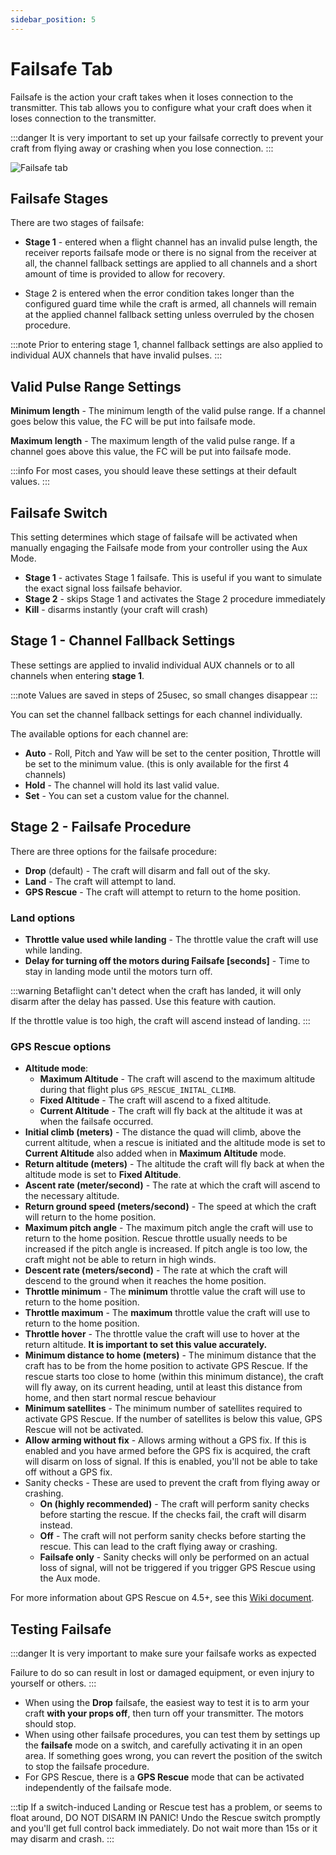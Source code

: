 ```yaml
---
sidebar_position: 5
---
```


# Failsafe Tab

Failsafe is the action your craft takes when it loses connection to the transmitter.
This tab allows you to configure what your craft does when it loses connection to the transmitter.

:::danger
It is very important to set up your failsafe correctly to prevent your craft from flying away or crashing when you lose connection.
:::

![Failsafe tab](/img/betaflight_configurator_failsafe_tab.png)

## Failsafe Stages

There are two stages of failsafe:

- **Stage 1** - entered when a flight channel has an invalid pulse length, the receiver reports failsafe mode or
  there is no signal from the receiver at all, the channel fallback settings are applied to all channels and
  a short amount of time is provided to allow for recovery.

- Stage 2 is entered when the error condition takes longer than the configured guard time while the craft is armed,
  all channels will remain at the applied channel fallback setting unless overruled by the chosen procedure.

:::note
Prior to entering stage 1, channel fallback settings are also applied to individual AUX channels that have invalid pulses.
:::

## Valid Pulse Range Settings

**Minimum length** - The minimum length of the valid pulse range. If a channel goes below this value, the FC will be put into failsafe mode.

**Maximum length** - The maximum length of the valid pulse range. If a channel goes above this value, the FC will be put into failsafe mode.

:::info
For most cases, you should leave these settings at their default values.
:::

## Failsafe Switch

This setting determines which stage of failsafe will be activated when manually engaging the Failsafe mode from your
controller using the Aux Mode.

- **Stage 1** - activates Stage 1 failsafe. This is useful if you want to simulate the exact signal loss failsafe behavior.
- **Stage 2** - skips Stage 1 and activates the Stage 2 procedure immediately
- **Kill** - disarms instantly (your craft will crash)

## Stage 1 - Channel Fallback Settings

These settings are applied to invalid individual AUX channels or to all channels when entering **stage 1**.

:::note
Values are saved in steps of 25usec, so small changes disappear
:::

You can set the channel fallback settings for each channel individually.

The available options for each channel are:

- **Auto** - Roll, Pitch and Yaw will be set to the center position, Throttle will be set to the minimum value.
  (this is only available for the first 4 channels)
- **Hold** - The channel will hold its last valid value.
- **Set** - You can set a custom value for the channel.

## Stage 2 - Failsafe Procedure

There are three options for the failsafe procedure:

- **Drop** (default) - The craft will disarm and fall out of the sky.
- **Land** - The craft will attempt to land.
- **GPS Rescue** - The craft will attempt to return to the home position.

### Land options

- **Throttle value used while landing** - The throttle value the craft will use while landing.
- **Delay for turning off the motors during Failsafe [seconds]** - Time to stay in landing mode until the motors turn off.

:::warning
Betaflight can't detect when the craft has landed, it will only disarm after the delay has passed.
Use this feature with caution.

If the throttle value is too high, the craft will ascend instead of landing.
:::

### GPS Rescue options

- **Altitude mode**:
  - **Maximum Altitude** - The craft will ascend to the maximum altitude during that flight plus `GPS_RESCUE_INITAL_CLIMB`.
  - **Fixed Altitude** - The craft will ascend to a fixed altitude.
  - **Current Altitude** - The craft will fly back at the altitude it was at when the failsafe occurred.
- **Initial climb (meters)** - The distance the quad will climb, above the current altitude, when a rescue is initiated
  and the altitude mode is set to **Current Altitude** also added when in **Maximum Altitude** mode.
- **Return altitude (meters)** - The altitude the craft will fly back at when the altitude mode is set to **Fixed Altitude**.
- **Ascent rate (meter/second)** - The rate at which the craft will ascend to the necessary altitude.
- **Return ground speed (meters/second)** - The speed at which the craft will return to the home position.
- **Maximum pitch angle** - The maximum pitch angle the craft will use to return to the home position.
  Rescue throttle usually needs to be increased if the pitch angle is increased.
  If pitch angle is too low, the craft might not be able to return in high winds.
- **Descent rate (meters/second)** - The rate at which the craft will descend to the ground when it reaches the home position.
- **Throttle minimum** - The **minimum** throttle value the craft will use to return to the home position.
- **Throttle maximum** - The **maximum** throttle value the craft will use to return to the home position.
- **Throttle hover** - The throttle value the craft will use to hover at the return altitude. **It is important to set this value accurately.**
- **Minimum distance to home (meters)** - The minimum distance that the craft has to be from the home position to activate GPS Rescue.
  If the rescue starts too close to home (within this minimum distance), the craft will fly away, on its current heading,
  until at least this distance from home, and then start normal rescue behaviour
- **Minimum satellites** - The minimum number of satellites required to activate GPS Rescue. If the number of satellites is below this value, GPS Rescue will not be activated.
- **Allow arming without fix** - Allows arming without a GPS fix. If this is enabled and you have armed before the GPS fix is acquired,
  the craft will disarm on loss of signal. If this is enabled, you'll not be able to take off without a GPS fix.
- Sanity checks - These are used to prevent the craft from flying away or crashing.
  - **On (highly recommended)** - The craft will perform sanity checks before starting the rescue. If the checks fail,
    the craft will disarm instead.
  - **Off** - The craft will not perform sanity checks before starting the rescue. This can lead to the craft flying away or crashing.
  - **Failsafe only** - Sanity checks will only be performed on an actual loss of signal, will not be triggered if
    you trigger GPS Rescue using the Aux mode.

For more information about GPS Rescue on 4.5+, see this [Wiki document](/docs/wiki/guides/current/GPS-Rescue-v4-5).

## Testing Failsafe

:::danger
It is very important to make sure your failsafe works as expected

Failure to do so can result in lost or damaged equipment, or even injury to yourself or others.
:::

- When using the **Drop** failsafe, the easiest way to test it is to arm your craft **with your props off**,
  then turn off your transmitter. The motors should stop.
- When using other failsafe procedures, you can test them by settings up the **failsafe** mode on a switch,
  and carefully activating it in an open area. If something goes wrong, you can revert the position of the switch
  to stop the failsafe procedure.
- For GPS Rescue, there is a **GPS Rescue** mode that can be activated independently of the failsafe mode.

:::tip
If a switch-induced Landing or Rescue test has a problem, or seems to float around, DO NOT DISARM IN PANIC!
Undo the Rescue switch promptly and you'll get full control back immediately. Do not wait more than 15s or it may disarm and crash.
:::
